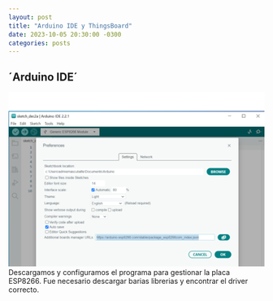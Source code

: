 ```yaml
---
layout: post
title: "Arduino IDE y ThingsBoard"
date: 2023-10-05 20:30:00 -0300
categories: posts
---
```


´Arduino IDE´
-

![IDE1](https://github.com/SisCom-PI2-2023-2/proyecto-plant-o-matic/blob/main/docs/assets/IDE1.png)
Descargamos y configuramos el programa para gestionar la placa ESP8266. 
Fue necesario descargar barias librerias y encontrar el driver correcto.
